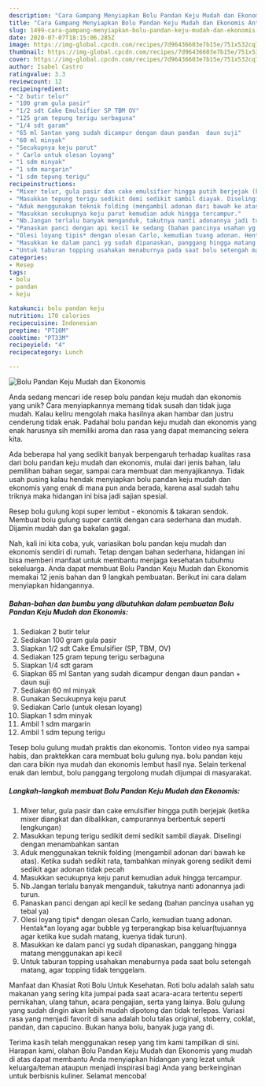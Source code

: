 ```yaml
---
description: "Cara Gampang Menyiapkan Bolu Pandan Keju Mudah dan Ekonomis Anti Gagal"
title: "Cara Gampang Menyiapkan Bolu Pandan Keju Mudah dan Ekonomis Anti Gagal"
slug: 1499-cara-gampang-menyiapkan-bolu-pandan-keju-mudah-dan-ekonomis-anti-gagal
date: 2020-07-07T18:15:06.285Z
image: https://img-global.cpcdn.com/recipes/7d96436603e7b15e/751x532cq70/bolu-pandan-keju-mudah-dan-ekonomis-foto-resep-utama.jpg
thumbnail: https://img-global.cpcdn.com/recipes/7d96436603e7b15e/751x532cq70/bolu-pandan-keju-mudah-dan-ekonomis-foto-resep-utama.jpg
cover: https://img-global.cpcdn.com/recipes/7d96436603e7b15e/751x532cq70/bolu-pandan-keju-mudah-dan-ekonomis-foto-resep-utama.jpg
author: Isabel Castro
ratingvalue: 3.3
reviewcount: 12
recipeingredient:
- "2 butir telur"
- "100 gram gula pasir"
- "1/2 sdt Cake Emulsifier SP TBM OV"
- "125 gram tepung terigu serbaguna"
- "1/4 sdt garam"
- "65 ml Santan yang sudah dicampur dengan daun pandan  daun suji"
- "60 ml minyak"
- "Secukupnya keju parut"
- " Carlo untuk olesan loyang"
- "1 sdm minyak"
- "1 sdm margarin"
- "1 sdm tepung terigu"
recipeinstructions:
- "Mixer telur, gula pasir dan cake emulsifier hingga putih berjejak (ketika mixer diangkat dan dibalikkan, campurannya berbentuk seperti lengkungan)"
- "Masukkan tepung terigu sedikit demi sedikit sambil diayak. Diselingi dengan menambahkan santan"
- "Aduk menggunakan teknik folding (mengambil adonan dari bawah ke atas). Ketika sudah sedikit rata, tambahkan minyak goreng sedikit demi sedikit agar adonan tidak pecah"
- "Masukkan secukupnya keju parut kemudian aduk hingga tercampur."
- "Nb.Jangan terlalu banyak menganduk, takutnya nanti adonannya jadi turun."
- "Panaskan panci dengan api kecil ke sedang (bahan pancinya usahan yg tebal ya)"
- "Olesi loyang tipis* dengan olesan Carlo, kemudian tuang adonan. Hentak*an loyang agar bubble yg terperangkap bisa keluar(tujuannya agar ketika kue sudah matang, kuenya tidak turun)."
- "Masukkan ke dalam panci yg sudah dipanaskan, panggang hingga matang menggunakan api kecil"
- "Untuk taburan topping usahakan menaburnya pada saat bolu setengah matang, agar topping tidak tenggelam."
categories:
- Resep
tags:
- bolu
- pandan
- keju

katakunci: bolu pandan keju 
nutrition: 170 calories
recipecuisine: Indonesian
preptime: "PT10M"
cooktime: "PT33M"
recipeyield: "4"
recipecategory: Lunch

---
```



![Bolu Pandan Keju Mudah dan Ekonomis](https://img-global.cpcdn.com/recipes/7d96436603e7b15e/751x532cq70/bolu-pandan-keju-mudah-dan-ekonomis-foto-resep-utama.jpg)

Anda sedang mencari ide resep bolu pandan keju mudah dan ekonomis yang unik? Cara menyiapkannya memang tidak susah dan tidak juga mudah. Kalau keliru mengolah maka hasilnya akan hambar dan justru cenderung tidak enak. Padahal bolu pandan keju mudah dan ekonomis yang enak harusnya sih memiliki aroma dan rasa yang dapat memancing selera kita.

Ada beberapa hal yang sedikit banyak berpengaruh terhadap kualitas rasa dari bolu pandan keju mudah dan ekonomis, mulai dari jenis bahan, lalu pemilihan bahan segar, sampai cara membuat dan menyajikannya. Tidak usah pusing kalau hendak menyiapkan bolu pandan keju mudah dan ekonomis yang enak di mana pun anda berada, karena asal sudah tahu triknya maka hidangan ini bisa jadi sajian spesial.

Resep bolu gulung kopi super lembut - ekonomis &amp; takaran sendok. Membuat bolu gulung super cantik dengan cara sederhana dan mudah. Dijamin mudah dan ga bakalan gagal.


Nah, kali ini kita coba, yuk, variasikan bolu pandan keju mudah dan ekonomis sendiri di rumah. Tetap dengan bahan sederhana, hidangan ini bisa memberi manfaat untuk membantu menjaga kesehatan tubuhmu sekeluarga. Anda dapat membuat Bolu Pandan Keju Mudah dan Ekonomis memakai 12 jenis bahan dan 9 langkah pembuatan. Berikut ini cara dalam menyiapkan hidangannya.

<!--inarticleads1-->

##### Bahan-bahan dan bumbu yang dibutuhkan dalam pembuatan Bolu Pandan Keju Mudah dan Ekonomis:

1. Sediakan 2 butir telur
1. Sediakan 100 gram gula pasir
1. Siapkan 1/2 sdt Cake Emulsifier (SP, TBM, OV)
1. Sediakan 125 gram tepung terigu serbaguna
1. Siapkan 1/4 sdt garam
1. Siapkan 65 ml Santan yang sudah dicampur dengan daun pandan + daun suji
1. Sediakan 60 ml minyak
1. Gunakan Secukupnya keju parut
1. Sediakan  Carlo (untuk olesan loyang)
1. Siapkan 1 sdm minyak
1. Ambil 1 sdm margarin
1. Ambil 1 sdm tepung terigu


Tesep bolu gulung mudah praktis dan ekonomis. Tonton video nya sampai habis, dan praktekkan cara membuat bolu gulung nya. bolu pandan keju dan cara bikin nya mudah dan ekonomis lembut hasil nya. Selain terkenal enak dan lembut, bolu panggang tergolong mudah dijumpai di masyarakat. 

<!--inarticleads2-->

##### Langkah-langkah membuat Bolu Pandan Keju Mudah dan Ekonomis:

1. Mixer telur, gula pasir dan cake emulsifier hingga putih berjejak (ketika mixer diangkat dan dibalikkan, campurannya berbentuk seperti lengkungan)
1. Masukkan tepung terigu sedikit demi sedikit sambil diayak. Diselingi dengan menambahkan santan
1. Aduk menggunakan teknik folding (mengambil adonan dari bawah ke atas). Ketika sudah sedikit rata, tambahkan minyak goreng sedikit demi sedikit agar adonan tidak pecah
1. Masukkan secukupnya keju parut kemudian aduk hingga tercampur.
1. Nb.Jangan terlalu banyak menganduk, takutnya nanti adonannya jadi turun.
1. Panaskan panci dengan api kecil ke sedang (bahan pancinya usahan yg tebal ya)
1. Olesi loyang tipis* dengan olesan Carlo, kemudian tuang adonan. Hentak*an loyang agar bubble yg terperangkap bisa keluar(tujuannya agar ketika kue sudah matang, kuenya tidak turun).
1. Masukkan ke dalam panci yg sudah dipanaskan, panggang hingga matang menggunakan api kecil
1. Untuk taburan topping usahakan menaburnya pada saat bolu setengah matang, agar topping tidak tenggelam.


Manfaat dan Khasiat Roti Bolu Untuk Kesehatan. Roti bolu adalah salah satu makanan yang sering kita jumpai pada saat acara-acara tertentu seperti pernikahan, ulang tahun, acara pengajian, serta yang lainya. Bolu gulung yang sudah dingin akan lebih mudah dipotong dan tidak terlepas. Variasi rasa yang menjadi favorit di sana adalah bolu talas original, stoberry, coklat, pandan, dan capucino. Bukan hanya bolu, banyak juga yang di. 

Terima kasih telah menggunakan resep yang tim kami tampilkan di sini. Harapan kami, olahan Bolu Pandan Keju Mudah dan Ekonomis yang mudah di atas dapat membantu Anda menyiapkan hidangan yang lezat untuk keluarga/teman ataupun menjadi inspirasi bagi Anda yang berkeinginan untuk berbisnis kuliner. Selamat mencoba!
